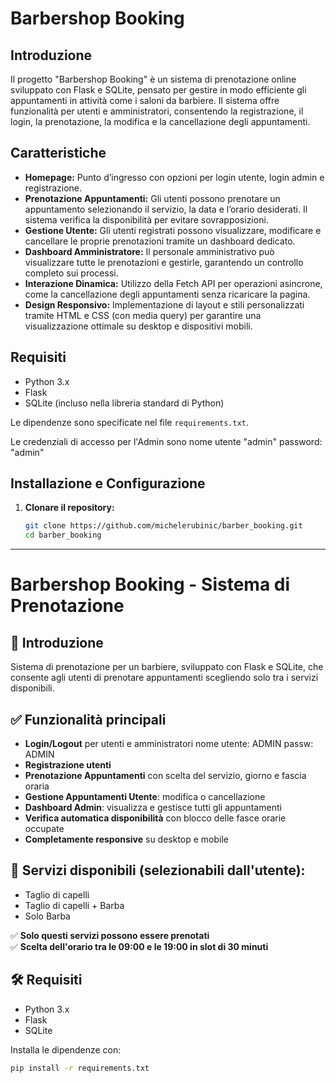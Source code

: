 # Barbershop Booking

## Introduzione

Il progetto "Barbershop Booking" è un sistema di prenotazione online sviluppato con Flask e SQLite, pensato per gestire in modo efficiente gli appuntamenti in attività come i saloni da barbiere. Il sistema offre funzionalità per utenti e amministratori, consentendo la registrazione, il login, la prenotazione, la modifica e la cancellazione degli appuntamenti.

## Caratteristiche

- **Homepage:** Punto d’ingresso con opzioni per login utente, login admin e registrazione.
- **Prenotazione Appuntamenti:** Gli utenti possono prenotare un appuntamento selezionando il servizio, la data e l’orario desiderati. Il sistema verifica la disponibilità per evitare sovrapposizioni.
- **Gestione Utente:** Gli utenti registrati possono visualizzare, modificare e cancellare le proprie prenotazioni tramite un dashboard dedicato.
- **Dashboard Amministratore:** Il personale amministrativo può visualizzare tutte le prenotazioni e gestirle, garantendo un controllo completo sui processi.
- **Interazione Dinamica:** Utilizzo della Fetch API per operazioni asincrone, come la cancellazione degli appuntamenti senza ricaricare la pagina.
- **Design Responsivo:** Implementazione di layout e stili personalizzati tramite HTML e CSS (con media query) per garantire una visualizzazione ottimale su desktop e dispositivi mobili.

## Requisiti

- Python 3.x
- Flask
- SQLite (incluso nella libreria standard di Python)

Le dipendenze sono specificate nel file `requirements.txt`.

Le credenziali di accesso per l'Admin sono nome utente "admin" password: "admin"

## Installazione e Configurazione

1. **Clonare il repository:**

   ```bash
   git clone https://github.com/michelerubinic/barber_booking.git
   cd barber_booking

---------------------------------

# Barbershop Booking - Sistema di Prenotazione

## 📌 Introduzione
Sistema di prenotazione per un barbiere, sviluppato con Flask e SQLite, che consente agli utenti di prenotare appuntamenti scegliendo solo tra i servizi disponibili.

## ✅ Funzionalità principali
- **Login/Logout** per utenti e amministratori nome utente: ADMIN passw: ADMIN
- **Registrazione utenti**
- **Prenotazione Appuntamenti** con scelta del servizio, giorno e fascia oraria
- **Gestione Appuntamenti Utente**: modifica o cancellazione
- **Dashboard Admin**: visualizza e gestisce tutti gli appuntamenti
- **Verifica automatica disponibilità** con blocco delle fasce orarie occupate
- **Completamente responsive** su desktop e mobile

## 💈 Servizi disponibili (selezionabili dall'utente):
- Taglio di capelli
- Taglio di capelli + Barba
- Solo Barba

✅ **Solo questi servizi possono essere prenotati**  
✅ **Scelta dell'orario tra le 09:00 e le 19:00 in slot di 30 minuti**

## 🛠 Requisiti
- Python 3.x
- Flask
- SQLite

Installa le dipendenze con:
```bash
pip install -r requirements.txt
